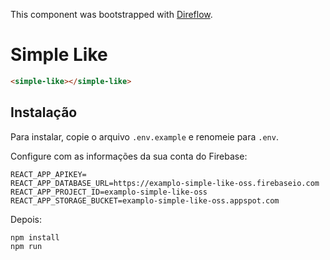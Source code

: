 This component was bootstrapped with [Direflow](https://direflow.io).

# Simple Like
```html
<simple-like></simple-like>
```

## Instalação

Para instalar, copie o arquivo `.env.example` e renomeie para `.env`.

Configure com as informações da sua conta do Firebase:

```
REACT_APP_APIKEY=
REACT_APP_DATABASE_URL=https://examplo-simple-like-oss.firebaseio.com
REACT_APP_PROJECT_ID=examplo-simple-like-oss
REACT_APP_STORAGE_BUCKET=examplo-simple-like-oss.appspot.com
```

Depois:

```
npm install
npm run
```